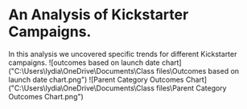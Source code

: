 # An Analysis of Kickstarter Campaigns.
In this analysis we uncovered specific trends for different Kickstarter campaigns.
![outcomes based on launch date chart]("C:\Users\lydia\OneDrive\Documents\Class files\Outcomes based on launch date chart.png")
![Parent Category Outcomes Chart]("C:\Users\lydia\OneDrive\Documents\Class files\Parent Category Outcomes Chart.png")
